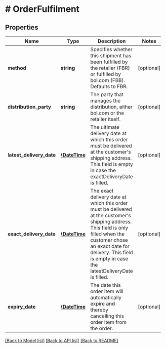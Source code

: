 # # OrderFulfilment

## Properties

Name | Type | Description | Notes
------------ | ------------- | ------------- | -------------
**method** | **string** | Specifies whether this shipment has been fulfilled by the retailer (FBR) or fulfilled by bol.com (FBB). Defaults to FBR. | [optional]
**distribution_party** | **string** | The party that manages the distribution, either bol.com or the retailer itself. | [optional]
**latest_delivery_date** | [**\DateTime**](\DateTime.md) | The ultimate delivery date at which this order must be delivered at the customer&#39;s shipping address. This field is empty in case the exactDeliveryDate is filled. | [optional]
**exact_delivery_date** | [**\DateTime**](\DateTime.md) | The exact delivery date at which this order must be delivered at the customer&#39;s shipping address. This field is only filled when the customer chose an exact date for delivery. This field is empty in case the latestDeliveryDate is filled. | [optional]
**expiry_date** | [**\DateTime**](\DateTime.md) | The date this order item will automatically expire and thereby cancelling this order item from the order. | [optional]

[[Back to Model list]](../../README.md#models) [[Back to API list]](../../README.md#endpoints) [[Back to README]](../../README.md)
